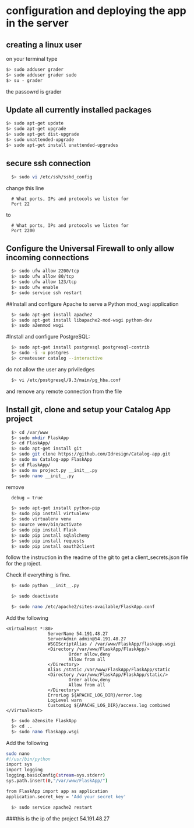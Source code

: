 # configuration and deploying the app in the server

## creating a linux user

on your terminal type
  ```bash
  $> sudo adduser grader
  $> sudo adduser grader sudo
  $> su - grader
  ```
  
  the passowrd is grader
## Update all currently installed packages
  
  ```bash
  $> sudo apt-get update
  $> sudo apt-get upgrade
  $> sudo apt-get dist-upgrade
  $> sudo unattended-upgrade
  $> sudo apt-get install unattended-upgrades
  ```
## secure ssh connection

```bash
  $> sudo vi /etc/ssh/sshd_config
  ```
  
  change this line
  
  ```vim
    # What ports, IPs and protocols we listen for
    Port 22
  ```
  
  to
  
  ```vim
    # What ports, IPs and protocols we listen for
    Port 2200
  ```

## Configure the Universal Firewall to only allow incoming connections

  ```bash
    $> sudo ufw allow 2200/tcp
    $> sudo ufw allow 80/tcp
    $> sudo ufw allow 123/tcp
    $> sudo ufw enable
    $> sudo service ssh restart
  ```
  
##Install and configure Apache to serve a Python mod_wsgi application

  ```bash
    $> sudo apt-get install apache2
    $> sudo apt-get install libapache2-mod-wsgi python-dev
    $> sudo a2enmod wsgi
  ```

#Install and configure PostgreSQL:
  ```bash
    $> sudo apt-get install postgresql postgresql-contrib
    $> sudo -i -u postgres
    $> createuser catalog --interactive
  ```
  
  do not allow the user any priviledges
  
  ```bash
    $> vi /etc/postgresql/9.3/main/pg_hba.conf
  ```
  
  and remove any remote connection from the file
  
## Install git, clone and setup your Catalog App project 

  ```bash
    $> cd /var/www 
    $> sudo mkdir FlaskApp
    $> cd FlaskApp/
    $> sudo apt-get install git 
    $> sudo git clone https://github.com/Idresign/Catalog-app.git 
    $> sudo mv Catalog-app FlaskApp
    $> cd FlaskApp/
    $> sudo mv project.py __init__.py
    $> sudo nano __init__.py 
  ``` 

remove
  ```python
    debug = true
  ```
  
  ```bash
    $> sudo apt-get install python-pip 
    $> sudo pip install virtualenv 
    $> sudo virtualenv venv
    $> source venv/bin/activate
    $> sudo pip install Flask 
    $> sudo pip install sqlalchemy
    $> sudo pip install requests
    $> sudo pip install oauth2client
  ```
    
follow the instruction in the readme of the git to get a client_secrets.json file for the project.

Check if everything is fine.

```bash
  $> sudo python __init__.py
  ``` 

```bash
  $> sudo deactivate
  ```

```bash
  $> sudo nano /etc/apache2/sites-available/FlaskApp.conf
  ```
Add the following

```
<VirtualHost *:80>
                ServerName 54.191.48.27 
                ServerAdmin admin@54.191.48.27
                WSGIScriptAlias / /var/www/FlaskApp/flaskapp.wsgi
                <Directory /var/www/FlaskApp/FlaskApp/>
                        Order allow,deny
                        Allow from all
                </Directory>
                Alias /static /var/www/FlaskApp/FlaskApp/static
                <Directory /var/www/FlaskApp/FlaskApp/static/>
                        Order allow,deny
                        Allow from all
                </Directory>
                ErrorLog ${APACHE_LOG_DIR}/error.log
                LogLevel warn
                CustomLog ${APACHE_LOG_DIR}/access.log combined
</VirtualHost>
```

```bash
  $> sudo a2ensite FlaskApp
  $> cd ..
  $> sudo nano flaskapp.wsgi
  ```

Add the following

```bash
sudo nano 
#!/usr/bin/python
import sys
import logging
logging.basicConfig(stream=sys.stderr)
sys.path.insert(0,"/var/www/FlaskApp/")

from FlaskApp import app as application
application.secret_key = 'Add your secret key'
```
```bash
  $> sudo service apache2 restart
  ```

###this is the ip of the project 54.191.48.27
